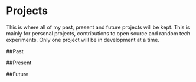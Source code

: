 Projects
========

This is where all of my past, present and future projects will be kept. This is mainly for personal projects, contributions to open source and random tech experiments. Only one project will be in development at a time.

##Past

##Present

##Future
